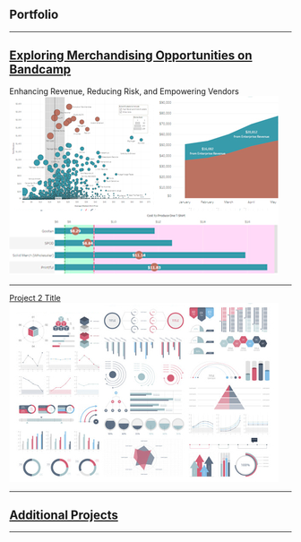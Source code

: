 ## Portfolio

---

<!-- ### Category Name 1  -->

## [Exploring Merchandising Opportunities on Bandcamp](https://nbcarroll.github.io/RevenueComparison/index.html)
Enhancing Revenue, Reducing Risk, and Empowering Vendors <br>
<img src="images/github_project_thumbnail_bandcamp.jpg?raw=true"/>

---
[Project 2 Title](/pdf/sample_presentation.pdf)
<img src="images/dummy_thumbnail.jpg?raw=true"/>

---
## [Additional Projects](https://github.com/nbcarroll/Projects)

---
<!-- <p style="font-size:11px">Page template forked from <a href="https://github.com/evanca/quick-portfolio">evanca</a></p>
<!-- Remove above link if you don't want to attibute -->

<!-- If I want to later have different project sections just use varying # for Markdown -->
